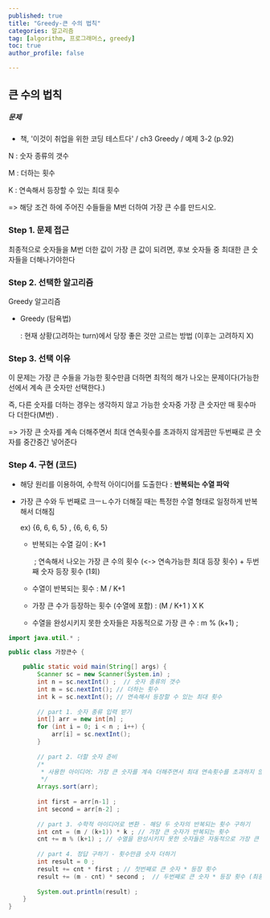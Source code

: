 ```yaml
---
published: true
title: "Greedy-큰 수의 법칙" 
categories: 알고리즘 
tag: [algorithm, 프로그래머스, greedy] 
toc: true
author_profile: false 

---
```




## 큰 수의 법칙

##### 문제 

* 책, '이것이 취업을 위한 코딩 테스트다' / ch3 Greedy / 예제 3-2 (p.92)

N :  숫자 종류의 갯수 

M :  더하는 횟수

K : 연속해서 등장할 수 있는 최대 횟수  

=> 해당 조건 하에 주어진 수들들을 M번 더하여 가장 큰 수를 만드시오.

  

### Step 1. 문제 접근 

최종적으로 숫자들을 M번 더한 값이 가장 큰 값이 되려면, 후보 숫자들 중 최대한 큰 숫자들을 더해나가야한다 



### Step 2. 선택한 알고리즘 

Greedy 알고리즘 

* Greedy (탐욕법)

  : 현재 상황(고려하는 turn)에서 당장 좋은 것만 고르는 방법 (이후는 고려하지 X)



### Step 3. 선택 이유 

이 문제는 가장 큰 수들을 가능한 횟수만큼 더하면 최적의 해가 나오는 문제이다(가능한 선에서 계속 큰 숫자만 선택한다.)

즉, 다른 숫자를 더하는 경우는 생각하지 않고 가능한 숫자중 가장 큰 숫자만 매 횟수마다 더한다(M번) . 

=> 가장 큰 숫자를 계속 더해주면서 최대 연속횟수를 초과하지 않게끔만 두번째로 큰 숫자를 중간중간 넣어준다  





### Step 4. 구현 (코드)

* 해당 원리를 이용하여, 수학적 아이디어를 도출한다 : **반복되는 수열 파악** 

* 가장 큰 수와 두 번째로 크ㅡㄴ수가 더해질 때는 특정한 수열 형태로 일정하게 반복해서 더해짐

  ex) {6, 6, 6, 5} , {6, 6, 6, 5}

  * 반복되는 수열 길이 : K+1

    ​			 ; 연속해서 나오는 가장 큰 수의 횟수 (<-> 연속가능한 최대 등장 횟수) + 두번째 숫자 등장 횟수 (1회)

  * 수열이 반복되는 횟수 : M / K+1 

  * 가장 큰 수가 등장하는 횟수 (수열에 포함) : (M / K+1 ) X K  

  * 수열을 완성시키지 못한 숫자들은 자동적으로 가장 큰 수 : m % (k+1) ;

  

```java
import java.util.* ; 

public class 가장큰수 {

	public static void main(String[] args) {
		Scanner sc = new Scanner(System.in) ; 
		int n = sc.nextInt() ;  // 숫자 종류의 갯수 
	 	int m = sc.nextInt(); // 더하는 횟수 
		int k = sc.nextInt(); // 연속해서 등장할 수 있는 최대 횟수  
		
		// part 1. 숫자 종류 입력 받기 
		int[] arr = new int[n] ; 
		for (int i = 0; i < n ; i++) {
			arr[i] = sc.nextInt(); 
		}
		
		// part 2. 더할 숫자 준비 
		/*
		 * 사용한 아이디어: 가장 큰 숫자를 계속 더해주면서 최대 연속횟수를 초과하지 않게끔만 두번째로 큰 숫자를 중간중간 넣어준다  
		 */
		Arrays.sort(arr); 
		
		int first = arr[n-1] ; 
		int second = arr[n-2] ; 
		
		// part 3. 수학적 아이디어로 변환 - 해당 두 숫자의 반복되는 횟수 구하기 
		int cnt = (m / (k+1)) * k ; // 가장 큰 숫자가 반복되는 횟수 
		cnt += m % (k+1) ; // 수열을 완성시키지 못한 숫자들은 자동적으로 가장 큰 수 -> 가장 큰 수 등장 횟수에 포함 
		
		// part 4. 정답 구하기 - 횟수만큼 숫자 더하기 
		int result = 0 ; 
		result += cnt * first ; // 첫번째로 큰 숫자 * 등장 횟수 
		result += (m - cnt) * second ;  // 두번째로 큰 숫자 * 등장 횟수 (최종 등장 횟수 - 첫번째 수수자 등장 횟수) 
		
		System.out.println(result) ;	
	}
}
```


